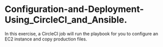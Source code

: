 # Configuration-and-Deployment-Using_CircleCI_and_Ansible.
In this exercise, a CircleCI job will run the playbook for you to configure an EC2 instance and copy production files.
